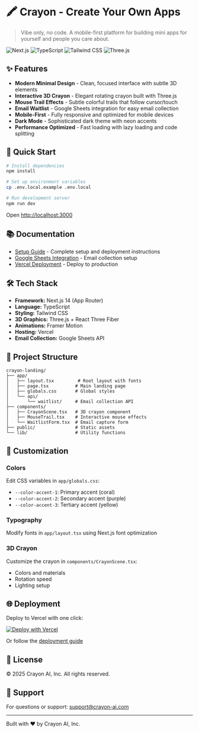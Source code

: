 # 🖍️ Crayon - Create Your Own Apps

> Vibe only, no code. A mobile-first platform for building mini apps for yourself and people you care about.

![Next.js](https://img.shields.io/badge/Next.js-14.2-black)
![TypeScript](https://img.shields.io/badge/TypeScript-5.0-blue)
![Tailwind CSS](https://img.shields.io/badge/Tailwind-3.4-06B6D4)
![Three.js](https://img.shields.io/badge/Three.js-0.160-000000)

## ✨ Features

- **Modern Minimal Design** - Clean, focused interface with subtle 3D elements
- **Interactive 3D Crayon** - Elegant rotating crayon built with Three.js
- **Mouse Trail Effects** - Subtle colorful trails that follow cursor/touch
- **Email Waitlist** - Google Sheets integration for easy email collection
- **Mobile-First** - Fully responsive and optimized for mobile devices
- **Dark Mode** - Sophisticated dark theme with neon accents
- **Performance Optimized** - Fast loading with lazy loading and code splitting

## 🚀 Quick Start

```bash
# Install dependencies
npm install

# Set up environment variables
cp .env.local.example .env.local

# Run development server
npm run dev
```

Open [http://localhost:3000](http://localhost:3000)

## 📚 Documentation

- [Setup Guide](./SETUP.md) - Complete setup and deployment instructions
- [Google Sheets Integration](./SETUP.md#-google-sheets-integration-setup) - Email collection setup
- [Vercel Deployment](./SETUP.md#-vercel-deployment) - Deploy to production

## 🛠️ Tech Stack

- **Framework:** Next.js 14 (App Router)
- **Language:** TypeScript
- **Styling:** Tailwind CSS
- **3D Graphics:** Three.js + React Three Fiber
- **Animations:** Framer Motion
- **Hosting:** Vercel
- **Email Collection:** Google Sheets API

## 📁 Project Structure

```
crayon-landing/
├── app/
│   ├── layout.tsx         # Root layout with fonts
│   ├── page.tsx          # Main landing page
│   ├── globals.css       # Global styles
│   └── api/
│       └── waitlist/     # Email collection API
├── components/
│   ├── CrayonScene.tsx   # 3D crayon component
│   ├── MouseTrail.tsx    # Interactive mouse effects
│   └── WaitlistForm.tsx  # Email capture form
├── public/               # Static assets
└── lib/                  # Utility functions
```

## 🎨 Customization

### Colors
Edit CSS variables in `app/globals.css`:
- `--color-accent-1`: Primary accent (coral)
- `--color-accent-2`: Secondary accent (purple)
- `--color-accent-3`: Tertiary accent (yellow)

### Typography
Modify fonts in `app/layout.tsx` using Next.js font optimization

### 3D Crayon
Customize the crayon in `components/CrayonScene.tsx`:
- Colors and materials
- Rotation speed
- Lighting setup

## 🌐 Deployment

Deploy to Vercel with one click:

[![Deploy with Vercel](https://vercel.com/button)](https://vercel.com/new/clone?repository-url=https://github.com/YOUR_USERNAME/crayon-landing)

Or follow the [deployment guide](./SETUP.md#-vercel-deployment)

## 📄 License

© 2025 Crayon AI, Inc. All rights reserved.

## 📧 Support

For questions or support: [support@crayon-ai.com](mailto:support@crayon-ai.com)

---

Built with ❤️ by Crayon AI, Inc.